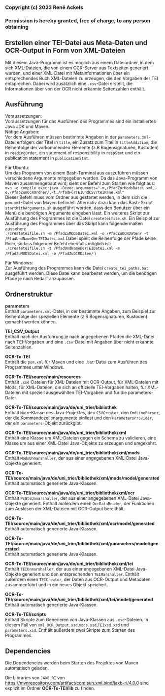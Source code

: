 ### Copyright (c) 2023 René Ackels
### Permission is hereby granted, free of charge, to any person obtaining

## Erstellen einer TEI-Datei aus Meta-Daten und OCR-Output in Form von XML-Dateien

Mit diesem Java-Programm ist es möglich aus einem Dateiordner, in dem sich XML-Dateien, die von einem OCR-Server aus Textseiten generiert wurden, und einer XML-Datei mit Metainformationen über ein entsprechendes Buch XML-Dateien zu erzeugen, die den Vorgaben der TEI entsprechen. Dabei wird zusätzlich eine `.csv`-Datei erstellt, die Informationen über von der OCR nicht erkannte Seitenzahlen enthält.

## Ausführung

Voraussetzungen:\
Voraussetzungen für das Ausführen des Programmes sind ein installiertes Java JDK und Maven.\
Nötige Angaben:\
Vor dem Ausführen müssen bestimmte Angaben in der `parameters.xml`-Datei erfolgen: der Titel in `title`, ein Zusatz zum Titel in `titleAddition`, die Reihenfolge der vorkommenden Elemente (z.B Bogensignaturen, Kustoden) in `readingOrder`, ein statement of responsibility in `respStmt` und ein publication statement in `publicationStmt`.

Für Ubuntu:\
Um das Programm von einem Bash-Terminal aus auszuführen müssen verschiedene Argumente mitgegeben werden. Da das Java-Programm von Maven zusammengebaut wird, sieht der Befehl zum Starten wie folgt aus:\
`mvn -q compile exec:java -Dexec.arguments="-m,/PfadZurModsDatei.xml,-o,/PfadZumOCROrdner/,-t,/PfadFürTEIUndCSV/teiName.xml"`\
Dieser Befehl muss vom Ordner aus gestartet werden, in dem sich die `pom.xml`-Datei von Maven befindet.
Alternativ dazu kann das Bash-Skript `startWithArguments.sh` ausgeführt werden, dass den Benutzer über ein Menü die benötigten Argumente eingeben lässt.
Ein weiteres Skript zur Ausführung des Programmes ist die Datei `createteifile.sh`. Ein Beispiel zur Ausführung des Programmes über das Skript kann folgendermaßen aussehen:\
`./createteifile.sh -m /PfadZuMODSDatei.xml -o /PfadZuOCRDaten/ -t /PfadUndNameDerTEIDatei.xml`
Dabei spielt die Reihenfolge der Pfade keine Rolle, sodass folgender Befehl ebenfalls möglich ist:\
`./createteifile.sh -t /PfadUndNameDerTEIDatei.xml -m /PfadZuMODSDatei.xml -o /PfadZuOCRDaten/` \

Für Windows:\
Zur Ausführung des Programmes kann die Datei `create_tei_paths.bat` ausgeführt werden. Diese Datei kann bearbeitet werden, um die benötigen Pfade je nach Bedarf anzupassen.

## Ordnerstruktur

**parameters**  
Enthält `parameters.xml`-Datei, in der bestimmte Angaben, zum Beispiel zur Reihenfolge der speziellen Elemente (z.B Bogensignaturen, Kustoden) gemacht werden können.

**TEI_CSV_Output**  
Enthält nach der Ausführung je nach angegebenen Pfaden die XML-Datei nach TEI-Vorgaben und eine `.csv`-Datei mit Angaben über nicht erkannte Seitenzahlen.

**OCR-To-TEI**  
Enthält die `pom.xml` für Maven und eine `.bat`-Datei zum Ausführen des Programmes unter Windows.

**OCR-To-TEI/source/main/resources**  
Enthält `.xsd`-Dateien für XML-Dateien mit OCR-Output, für XML-Dateien mit Mods, für XML-Dateien, die sich an offizielle TEI-Vorgaben halten, für XML-Dateien mit speziell ausgewählten TEI-Vorgaben und für die parameters-Datei.

**OCR-To-TEI/source/main/java/de/uni_trier/bibliothek**  
Enthält `Main`-Klasse des Java-Projektes, den `CSVCreator`, den `CmdLineParser`, der die Kommandozeilenargumente einliest und den `ParametersProvider`, der ein `parameters`-Objekt zurückgibt. 

**OCR-To-TEI/source/main/java/de/uni_trier/bibliothek/xml**  
Enthält eine Klasse um XML-Dateien gegen ein Schema zu validieren, eine Klasse um aus einer XML-Datei Java-Objekte zu erzeugen und umgekehrt.

**OCR-To-TEI/source/main/java/de/uni_trier/bibliothek/xml/mods**  
Enthält `ModsUnmarshaller`, der aus einer angegebenen XML-Datei Java-Objekte generiert.

**OCR-To-TEI/source/main/java/de/uni_trier/bibliothek/xml/mods/model/generated**  
Enthält automatisch generierte Java-Klassen.

**OCR-To-TEI/source/main/java/de/uni_trier/bibliothek/xml/ocr**  
Enthält `PcGtsUnmarshaller`, der aus einer angegebenen XML-Datei Java-Objekte generiert.
Enthält außerdem einen `OcrDataReader`, der Funktionen zum Auslesen der XML-Dateien mit OCR-Output bereithält.

**OCR-To-TEI/source/main/java/de/uni_trier/bibliothek/xml/ocr/model/generated**  
Enthält automatisch generierte Java-Klassen.

**OCR-To-TEI/source/main/java/de/uni_trier/bibliothek/xml/parameters/model/generated**  
Enthält automatisch generierte Java-Klassen.

**OCR-To-TEI/source/main/java/de/uni_trier/bibliothek/xml/tei**  
Enthält `TEIUnmarshaller`, der aus einer angegebenen XML-Datei Java-Objekte generiert und den entsprechenden `TEIMarshaller`.
Enthält außerdem einen `TEICreator`, der Daten aus OCR-Output und Metadaten zusammenführt und in ein neues Objekt speichert.

**OCR-To-TEI/source/main/java/de/uni_trier/bibliothek/xml/tei/model/generated**  
Enthält automatisch generierte Java-Klassen.

**OCR-To-TEI/scripts**  
Enthält Skripte zum Generieren von Java-Klassen aus `.xsd`-Dateien. In diesem Fall von `xml_OCR_Output.xsd`,`mods.xsd`,`TEIxsd.xsd` und `parameters.xsd`.
Enthält außerdem zwei Skripte zum Starten des Programmes.

## Dependencies

Die Dependencies werden beim Starten des Projektes von Maven automatisch geladen.
<!-- Eclipse Distribution License, Version 1.0: ist anderer Name für 3-Klausel-BSD-Lizenz: mit GNU GPL vereinbar -->
Die Libraries von `JAXB RI` von https://mvnrepository.com/artifact/com.sun.xml.bind/jaxb-ri/4.0.0 sind explizit im Ordner **OCR-To-TEI/lib** zu finden.


